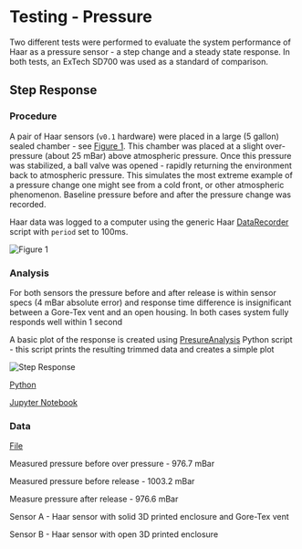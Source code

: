 # Testing - Pressure

Two different tests were performed to evaluate the system performance of Haar as a pressure sensor - a step change and a steady state response. In both tests, an ExTech SD700 was used as a standard of comparison. 

## Step Response

### Procedure 
A pair of Haar sensors (`v0.1` hardware) were placed in a large (5 gallon) sealed chamber - see [Figure 1](images/Fig1.jpg). This chamber was placed at a slight over-pressure (about 25 mBar) above atmospheric pressure. Once this pressure was stabilized, a ball valve was opened - rapidly returning the environment back to atmospheric pressure. This simulates the most extreme example of a pressure change one might see from a cold front, or other atmospheric phenomenon. Baseline pressure before and after the pressure change was recorded. 

Haar data was logged to a computer using the generic Haar [DataRecorder](../DataRecorder/DataRecorder.ino) script with `period` set to 100ms.

![Figure 1](images/Fig1.jpg)

### Analysis

For both sensors the pressure before and after release is within sensor specs (4 mBar absolute error) and response time difference is insignificant between a Gore-Tex vent and an open housing. In both cases system fully responds well within 1 second

A basic plot of the response is created using [PresureAnalysis](PresureAnalysis.py) Python script - this script prints the resulting trimmed data and creates a simple plot

![Step Response](PressureResponse.png)

[Python](PressureAnalysis.py)

[Jupyter Notebook](PressureAnalysis.ipynb)

### Data

[File](StepChangeData.csv)

Measured pressure before over pressure - 976.7 mBar

Measured pressure before release - 1003.2 mBar 

Measure pressure after release - 976.6 mBar

Sensor A - Haar sensor with solid 3D printed enclosure and Gore-Tex vent

Sensor B - Haar sensor with open 3D printed enclosure 